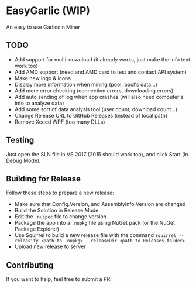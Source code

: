 ﻿# EasyGarlic (WIP)
An easy to use Garlicoin Miner

## TODO
- Add support for multi-download (it already works, just make the info text work too)
- Add AMD support (need and AMD card to test and contact API system)
- Make new logo & icons
- Display more information when mining (pool, pool's data...)
- Add more error checking (connection errors, downloading errors)
- Add auto sending of log when app crashes (will also need computer's info to analyze data)
- Add some sort of data analysis tool (user count, download count...)
- Change Release URL to GitHub Releases (instead of local path)
- Remove Xceed WPF (too many DLLs)

## Testing
Just open the SLN file in VS 2017 (2015 should work too), and click Start (in Debug Mode).

## Building for Release
Follow these steps to prepare a new release:
- Make sure that Config.Version, and AssemblyInfo.Version are changed
- Build the Solution in Release Mode
- Edit the `.nuspec` file to change version
- Package the app into a `.nupkg` file using NuGet pack (or the NuGet Package Explorer)
- Use Squirrel to build a new release file with the command `Squirrel --releasify <path to .nupkg> --releaseDir <path to Releases folder>`
- Upload new release to server

## Contributing
If you want to help, feel free to submit a PR.